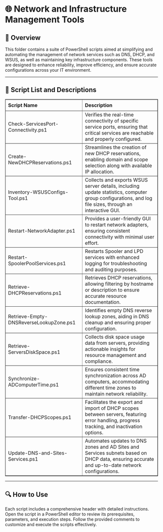<div>
  <h1>🌐 Network and Infrastructure Management Tools</h1>

  <h2>📄 Overview</h2>
  <p>
    This folder contains a suite of PowerShell scripts aimed at simplifying and automating the management of network services such as DNS, DHCP, and WSUS, as well as maintaining key infrastructure components. These tools are designed to enhance reliability, improve efficiency, and ensure accurate configurations across your IT environment.
  </p>

  <hr />

  <h2>📜 Script List and Descriptions</h2>
  <table border="1" style="border-collapse: collapse; width: 100%;">
    <thead>
      <tr>
        <th style="padding: 8px; text-align: left;">Script Name</th>
        <th style="padding: 8px; text-align: left;">Description</th>
      </tr>
    </thead>
    <tbody>
      <tr>
        <td>Check-ServicesPort-Connectivity.ps1</td>
        <td>
          Verifies the real-time connectivity of specific service ports, ensuring that critical services are reachable and properly configured.
        </td>
      </tr>
      <tr>
        <td>Create-NewDHCPReservations.ps1</td>
        <td>
          Streamlines the creation of new DHCP reservations, enabling domain and scope selection along with available IP allocation.
        </td>
      </tr>
      <tr>
        <td>Inventory-WSUSConfigs-Tool.ps1</td>
        <td>
          Collects and exports WSUS server details, including update statistics, computer group configurations, and log file sizes, through an interactive GUI.
        </td>
      </tr>
      <tr>
        <td>Restart-NetworkAdapter.ps1</td>
        <td>
          Provides a user-friendly GUI to restart network adapters, ensuring consistent connectivity with minimal user effort.
        </td>
      </tr>
      <tr>
        <td>Restart-SpoolerPoolServices.ps1</td>
        <td>
          Restarts Spooler and LPD services with enhanced logging for troubleshooting and auditing purposes.
        </td>
      </tr>
      <tr>
        <td>Retrieve-DHCPReservations.ps1</td>
        <td>
          Retrieves DHCP reservations, allowing filtering by hostname or description to ensure accurate resource documentation.
        </td>
      </tr>
      <tr>
        <td>Retrieve-Empty-DNSReverseLookupZone.ps1</td>
        <td>
          Identifies empty DNS reverse lookup zones, aiding in DNS cleanup and ensuring proper configuration.
        </td>
      </tr>
      <tr>
        <td>Retrieve-ServersDiskSpace.ps1</td>
        <td>
          Collects disk space usage data from servers, providing actionable insights for resource management and compliance.
        </td>
      </tr>
      <tr>
        <td>Synchronize-ADComputerTime.ps1</td>
        <td>
          Ensures consistent time synchronization across AD computers, accommodating different time zones to maintain network reliability.
        </td>
      </tr>
      <tr>
        <td>Transfer-DHCPScopes.ps1</td>
        <td>
          Facilitates the export and import of DHCP scopes between servers, featuring error handling, progress tracking, and inactivation options.
        </td>
      </tr>
      <tr>
        <td>Update-DNS-and-Sites-Services.ps1</td>
        <td>
          Automates updates to DNS zones and AD Sites and Services subnets based on DHCP data, ensuring accurate and up-to-date network configurations.
        </td>
      </tr>
    </tbody>
  </table>

  <hr />

  <h2>🔍 How to Use</h2>
  <p>
    Each script includes a comprehensive header with detailed instructions. Open the script in a PowerShell editor to review its prerequisites, parameters, and execution steps. Follow the provided comments to customize and execute the scripts effectively.
  </p>
</div>
